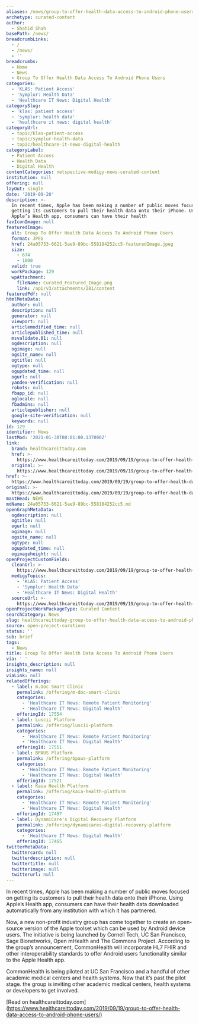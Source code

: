 ```yaml
---
aliases: /news/group-to-offer-health-data-access-to-android-phone-users
archetype: curated-content
author:
  - Shahid Shah
basePath: /news/
breadcrumbLinks:
  - /
  - /news/
  - ''
breadcrumbs:
  - Home
  - News
  - Group To Offer Health Data Access To Android Phone Users
categories:
  - 'KLAS: Patient Access'
  - 'Symplur: Health Data'
  - 'Healthcare IT News: Digital Health'
categorySlug:
  - 'klas: patient access'
  - 'symplur: health data'
  - 'healthcare it news: digital health'
categoryUrl:
  - topic/klas-patient-access
  - topic/symplur-health-data
  - topic/healthcare-it-news-digital-health
categoryLabel:
  - Patient Access
  - Health Data
  - Digital Health
contentCategories: netspective-medigy-news-curated-content
institution: null
offering: null
layOut: single
date: '2019-09-20'
description: >-
  In recent times, Apple has been making a number of public moves focused on
  getting its customers to pull their health data onto their iPhone. Using
  Apple’s Health app, consumers can have their health 
favIconImage: null
featuredImage:
  alt: Group To Offer Health Data Access To Android Phone Users
  format: JPEG
  href: 24a05733-6621-5ae9-89bc-558184252cc5-featuredImage.jpeg
  size:
    - 674
    - 1000
  valid: true
  workPackage: 129
  wpAttachment:
    fileName: Curated_Featured_Image.png
    link: /api/v3/attachments/281/content
featuredPdf: null
htmlMetaData:
  author: null
  description: null
  generator: null
  viewport: null
  articlemodified_time: null
  articlepublished_time: null
  msvalidate.01: null
  ogdescription: null
  ogimage: null
  ogsite_name: null
  ogtitle: null
  ogtype: null
  ogupdated_time: null
  ogurl: null
  yandex-verification: null
  robots: null
  fbapp_id: null
  oglocale: null
  fbadmins: null
  articlepublisher: null
  google-site-verification: null
  keywords: null
id: 129
identifier: News
lastMod: '2021-01-30T08:01:00.137000Z'
link:
  brand: healthcareittoday.com
  href: >-
    https://www.healthcareittoday.com/2019/09/19/group-to-offer-health-data-access-to-android-phone-users/
  original: >-
    https://www.healthcareittoday.com/2019/09/19/group-to-offer-health-data-access-to-android-phone-users/
href: >-
  https://www.healthcareittoday.com/2019/09/19/group-to-offer-health-data-access-to-android-phone-users/
original: >-
  https://www.healthcareittoday.com/2019/09/19/group-to-offer-health-data-access-to-android-phone-users/
mastHead: NEWS
mdName: 24a05733-6621-5ae9-89bc-558184252cc5.md
openGraphMetaData:
  ogdescription: null
  ogtitle: null
  ogurl: null
  ogimage: null
  ogsite_name: null
  ogtype: null
  ogupdated_time: null
  ogimageheight: null
openProjectCustomFields:
  cleanUrl: >-
    https://www.healthcareittoday.com/2019/09/19/group-to-offer-health-data-access-to-android-phone-users/
  medigyTopics:
    - 'KLAS: Patient Access'
    - 'Symplur: Health Data'
    - 'Healthcare IT News: Digital Health'
  sourceUrl: >-
    https://www.healthcareittoday.com/2019/09/19/group-to-offer-health-data-access-to-android-phone-users/
openProjectWorkPackageType: Curated Content
searchCategory: News
slug: healthcareittoday-group-to-offer-health-data-access-to-android-phone-users
source: open-project-curations
status: ''
sub: brief
tags:
  - News
title: Group To Offer Health Data Access To Android Phone Users
via: ' '
insights_description: null
insights_name: null
viaLink: null
relatedOfferings:
  - label: m.Doc Smart Clinic
    permalink: /offering/m-doc-smart-clinic
    categories:
      - 'Healthcare IT News: Remote Patient Monitoring'
      - 'Healthcare IT News: Digital Health'
    offeringId: 17554
  - label: Luscii Platform
    permalink: /offering/luscii-platform
    categories:
      - 'Healthcare IT News: Remote Patient Monitoring'
      - 'Healthcare IT News: Digital Health'
    offeringId: 17551
  - label: BPAUS Platform
    permalink: /offering/bpaus-platform
    categories:
      - 'Healthcare IT News: Remote Patient Monitoring'
      - 'Healthcare IT News: Digital Health'
    offeringId: 17521
  - label: Kaia Health Platform
    permalink: /offering/kaia-health-platform
    categories:
      - 'Healthcare IT News: Remote Patient Monitoring'
      - 'Healthcare IT News: Digital Health'
    offeringId: 17497
  - label: DynamiCare's Digital Recovery Platform
    permalink: /offering/dynamicares-digital-recovery-platform
    categories:
      - 'Healthcare IT News: Digital Health'
    offeringId: 17465
twitterMetaData:
  twittercard: null
  twitterdescription: null
  twittertitle: null
  twitterimage: null
  twitterurl: null
---
```

In recent times, Apple has been making a number of public moves focused on getting its customers to pull their health data onto their iPhone. Using Apple’s Health app, consumers can have their health data downloaded automatically from any institution with which it has partnered.

Now, a new non-profit industry group has come together to create an open-source version of the Apple toolset which can be used by Android device users. The initiative is being launched by Cornell Tech, UC San Francisco, Sage Bionetworks, Open mHealth and The Commons Project. According to the group’s announcement, CommonHealth will incorporate HL7 FHIR and other interoperability standards to offer Android users functionality similar to the Apple Health app.

CommonHealth is being piloted at UC San Francisco and a handful of other academic medical centers and health systems. Now that it’s past the pilot stage. the group is inviting other academic medical centers, health systems or developers to get involved.

[Read on healthcareittoday.com]
(https://www.healthcareittoday.com/2019/09/19/group-to-offer-health-data-access-to-android-phone-users/)